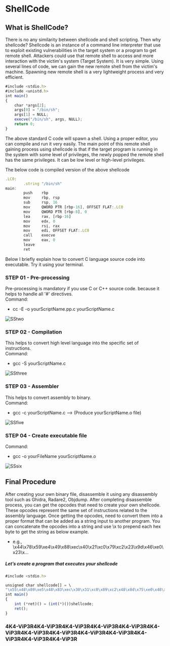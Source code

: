 # ShellCode

## What is ShellCode?

There is no any similarity between shellcode and shell scripting. Then why shellcode? Shellcode is an instance of 
a command line interpreter that use to exploit existing vulnerabilities in the target system or a program to get remote shell. 
Attackers could use that remote shell to access and more interaction with the victim's system (Target System). 
It is very simple. Using several lines of code, we can gain the new remote shell from the victim's machine. 
Spawning new remote shell is a very lightweight process and very efficient.

```javascript
#include <stdio.h>
#include <unistd.h>
int main()
{
	char *args[2];
	args[0] = "/bin/sh";
	args[1] = NULL;
	execve("/bin/sh", args, NULL);
	return 0;
}
```
The above standard C code will spawn a shell. Using a proper editor, you can compile and run it very easily. The main point 
of this remote shell gaining process using shellcode is that if the target program is running in the system with 
some level of privileges, the newly popped the remote shell has the same privileges. 
It can be low level or high-level privileges.

The below code is compiled version of the above shellcode

```javascript
.LC0:
        .string "/bin/sh"
main:
        push    rbp
        mov     rbp, rsp
        sub     rsp, 16
        mov     QWORD PTR [rbp-16], OFFSET FLAT:.LC0
        mov     QWORD PTR [rbp-8], 0
        lea     rax, [rbp-16]
        mov     edx, 0
        mov     rsi, rax
        mov     edi, OFFSET FLAT:.LC0
        call    execve
        mov     eax, 0
        leave
        ret
```
Below I briefly explain how to convert C language source code into executable. Try it using your terminal.

### STEP 01 - Pre-processing

Pre-processing is mandatory if you use C or C++ source code. because it helps to handle all '#' directives.<br/>
Command:
- cc -E -o yourScriptName.pp.c yourScriptName.c

![SStwo](https://user-images.githubusercontent.com/61746939/79464194-64162f00-8017-11ea-93f1-1c3fd33a1667.PNG)

### STEP 02 - Compilation

This helps to convert high level language into the specific set of instructions.<br/>
Command:
- gcc -S yourScriptName.c

![SSthree](https://user-images.githubusercontent.com/61746939/79535445-21963600-809b-11ea-8eac-03959ef73e74.PNG)

### STEP 03 - Assembler

This helps to convert assembly to binary.<br/>
Command:
- gcc -c yourScriptName.c --> (Produce yourScriptName.o file)

![SSfive](https://user-images.githubusercontent.com/61746939/79535537-628e4a80-809b-11ea-9e80-8e5a466294c4.PNG)

### STEP 04 - Create executable file

Command:
- gcc -o yourFileName yourScriptName.o

![SSsix](https://user-images.githubusercontent.com/61746939/79535654-aed98a80-809b-11ea-8a2d-97a02d6b7626.PNG)

## Final Procedure

After creating your own binary file, disassemble it using any disassembly tool such as Ghidra, Radare2, Objdump. After completing disassemble process, you can get the opcodes that need to create your own shellcode. These opcodes represent the same set of instructions related to the assembly language. Once getting the opcodes, need to convert them into a proper format that can be added as a string input to another program. You can concatenate the opcodes into a string and use \x to prepend each hex byte to get the string as below example.

- e.g., \x44\x78\x59\xe4\x49\x88\xec\x40\x21\xc0\x79\xc2\x23\x9d\x46\xe0\x23\x…

##### Let’s create a program that executes your shellcode

```javascript
#include <stdio.h>

unsigned char shellcode[] = \
"\x55\x48\x89\xe5\x48\x83\xec\x30\x31\xc0\x89\xc2\x48\x8d\x75\xe0\x48\x8b\x3b\x0d\xe9\x...";
int main()
{
	int (*ret)() = (int(*)())shellcode;
	ret();
}
```

### 4K4-ViP3R4K4-ViP3R4K4-ViP3R4K4-ViP3R4K4-ViP3R4K4-ViP3R4K4-ViP3R4K4-ViP3R4K4-ViP3R4K4-ViP3R4K4-ViP3R4K4-ViP3R4K4-ViP3R
